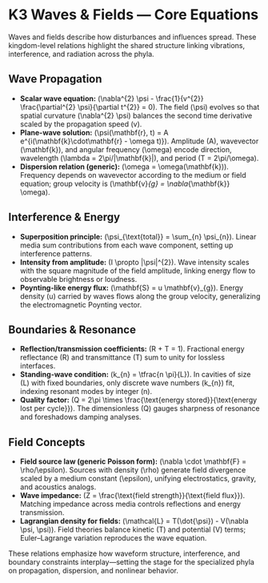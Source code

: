 # K3 Waves & Fields — Core Equations

Waves and fields describe how disturbances and influences spread. These kingdom-level relations highlight the shared structure linking vibrations, interference, and radiation across the phyla.

## Wave Propagation
- **Scalar wave equation:** \(\nabla^{2} \psi - \frac{1}{v^{2}} \frac{\partial^{2} \psi}{\partial t^{2}} = 0\). The field \(\psi\) evolves so that spatial curvature \(\nabla^{2} \psi\) balances the second time derivative scaled by the propagation speed \(v\).
- **Plane-wave solution:** \(\psi(\mathbf{r}, t) = A e^{i(\mathbf{k}\cdot\mathbf{r} - \omega t)}\). Amplitude \(A\), wavevector \(\mathbf{k}\), and angular frequency \(\omega\) encode direction, wavelength \(\lambda = 2\pi/|\mathbf{k}|\), and period \(T = 2\pi/\omega\).
- **Dispersion relation (generic):** \(\omega = \omega(\mathbf{k})\). Frequency depends on wavevector according to the medium or field equation; group velocity is \(\mathbf{v}_{g} = \nabla_{\mathbf{k}} \omega\).

## Interference & Energy
- **Superposition principle:** \(\psi_{\text{total}} = \sum_{n} \psi_{n}\). Linear media sum contributions from each wave component, setting up interference patterns.
- **Intensity from amplitude:** \(I \propto |\psi|^{2}\). Wave intensity scales with the square magnitude of the field amplitude, linking energy flow to observable brightness or loudness.
- **Poynting-like energy flux:** \(\mathbf{S} = u \mathbf{v}_{g}\). Energy density \(u\) carried by waves flows along the group velocity, generalizing the electromagnetic Poynting vector.

## Boundaries & Resonance
- **Reflection/transmission coefficients:** \(R + T = 1\). Fractional energy reflectance \(R\) and transmittance \(T\) sum to unity for lossless interfaces.
- **Standing-wave condition:** \(k_{n} = \tfrac{n \pi}{L}\). In cavities of size \(L\) with fixed boundaries, only discrete wave numbers \(k_{n}\) fit, indexing resonant modes by integer \(n\).
- **Quality factor:** \(Q = 2\pi \times \frac{\text{energy stored}}{\text{energy lost per cycle}}\). The dimensionless \(Q\) gauges sharpness of resonance and foreshadows damping analyses.

## Field Concepts
- **Field source law (generic Poisson form):** \(\nabla \cdot \mathbf{F} = \rho/\epsilon\). Sources with density \(\rho\) generate field divergence scaled by a medium constant \(\epsilon\), unifying electrostatics, gravity, and acoustics analogs.
- **Wave impedance:** \(Z = \frac{\text{field strength}}{\text{field flux}}\). Matching impedance across media controls reflections and energy transmission.
- **Lagrangian density for fields:** \(\mathcal{L} = T(\dot{\psi}) - V(\nabla \psi, \psi)\). Field theories balance kinetic \(T\) and potential \(V\) terms; Euler–Lagrange variation reproduces the wave equation.

These relations emphasize how waveform structure, interference, and boundary constraints interplay—setting the stage for the specialized phyla on propagation, dispersion, and nonlinear behavior.
